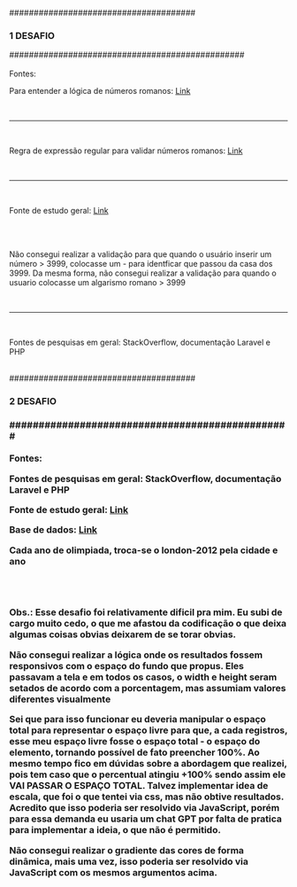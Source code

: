 ###################################### <h3>1 DESAFIO</h3> ################################################
<br/>
<br/>
Fontes: 
<br/>
<p>Para entender a lógica de números romanos: <a href="https://escolakids.uol.com.br/matematica/numeros-romanos-3.htm#:~:text=Algumas%20regras%20precisam%20ser%20respeitadas,repetidas%20por%20tr%C3%AAs%20vezes%20consecutivas.&text=2%C2%BA%20Regra%20%E2%80%93%20As%20letras%20I,%C3%A0%20letra%20de%20maior%20valor.">Link</a></p>
<br/>
<hr>
<br/>
<p>Regra de expressão regular para validar números romanos: <a href="https://acervolima.com/validando-numerais-romanos-usando-expressao-regular/">Link</a><p>
<br/>
<hr>
<br/>
<p>Fonte de estudo geral: <a href="https://udemy.com/course/curso-completo-do-desenvolvedor-laravel/learn/lecture/22166270#overview">Link</a><p>
<br/>
<br/>
<p>Não consegui realizar a validação para que quando o usuário inserir um número > 3999, colocasse um - para
identficar que passou da casa dos 3999. Da mesma forma, não consegui realizar a validação para quando o usuario colocasse um algarismo romano > 3999</p>

<br/>
<hr>
<br/>
<p>Fontes de pesquisas em geral: StackOverflow, documentação Laravel e PHP</p>
<br>
###################################### <h3>2 DESAFIO<h3> ################################################
<br/>
<br/>
Fontes:
<br/>
<p>Fontes de pesquisas em geral: StackOverflow, documentação Laravel e PHP</p>
<p>Fonte de estudo geral: <a href="https://udemy.com/course/curso-completo-do-desenvolvedor-laravel/learn/lecture/22166270#overview">Link</a><p>
<p>Base de dados: <a href="https://olympics.com/pt/olympic-games/london-2012/medals">Link</a></p>
<p>Cada ano de olimpiada, troca-se o london-2012 pela cidade e ano</p>
<br/>
<br/>
<p>Obs.: Esse desafio foi relativamente dificil pra mim. Eu subi de cargo muito cedo, o que me afastou da codificação o que deixa algumas coisas obvias deixarem de se torar obvias.</p>
<p>
Não consegui realizar a lógica onde os resultados fossem responsivos com o espaço do fundo que propus. Eles passavam a tela e em todos os casos, o width e height seram setados de acordo com a porcentagem, mas assumiam valores diferentes visualmente
</p>
<p>
Sei que para isso funcionar eu deveria manipular o espaço total para representar o espaço livre para que, a cada registros, esse meu espaço livre fosse o espaço total - o espaço do elemento, tornando possível de fato preencher 100%.
Ao mesmo tempo fico em dúvidas sobre a abordagem que realizei, pois tem caso que o percentual atingiu +100% sendo assim ele VAI PASSAR O ESPAÇO TOTAL. Talvez implementar idea de escala, que foi o que tentei via css, mas não obtive resultados.
Acredito que isso poderia ser resolvido via JavaScript, porém para essa demanda eu usaria um chat GPT por falta de pratica para implementar a ideia, o que não é permitido.
</p>
<p>
    Não consegui realizar o gradiente das cores de forma dinâmica, mais uma vez, isso poderia ser resolvido via JavaScript com os mesmos argumentos acima.
</p>
